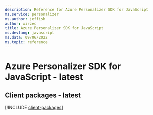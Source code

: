 ```yaml
---
description: Reference for Azure Personalizer SDK for JavaScript
ms.service: personalizer
ms.author: jeffish
author: xirzec
title: Azure Personalizer SDK for JavaScript
ms.devlang: javascript
ms.data: 09/06/2022
ms.topic: reference
---
```

# Azure Personalizer SDK for JavaScript - latest

## Client packages - latest
[!INCLUDE [client-packages](personalizer-client-index.md)]